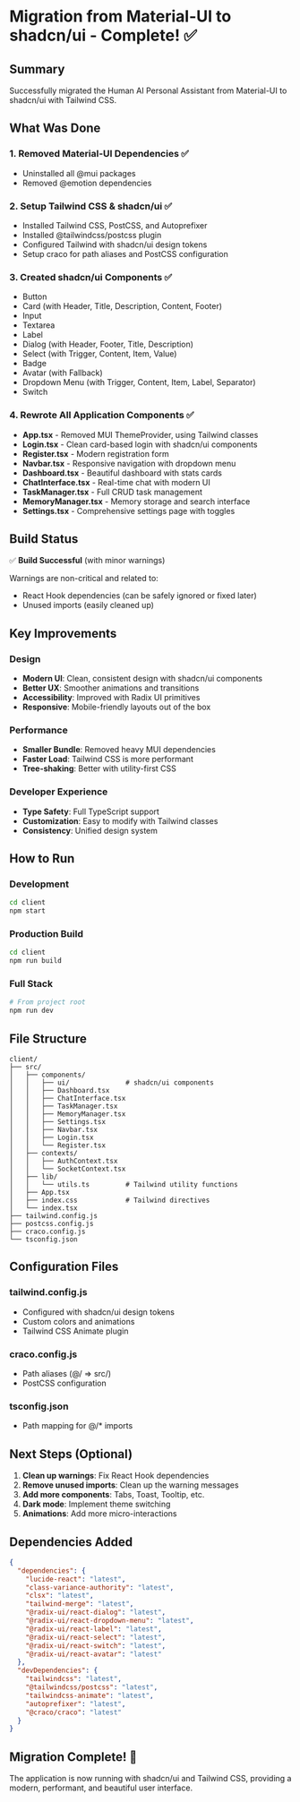 # Migration from Material-UI to shadcn/ui - Complete! ✅

## Summary

Successfully migrated the Human AI Personal Assistant from Material-UI to shadcn/ui with Tailwind CSS.

## What Was Done

### 1. Removed Material-UI Dependencies ✅
- Uninstalled all @mui packages
- Removed @emotion dependencies

### 2. Setup Tailwind CSS & shadcn/ui ✅
- Installed Tailwind CSS, PostCSS, and Autoprefixer
- Installed @tailwindcss/postcss plugin
- Configured Tailwind with shadcn/ui design tokens
- Setup craco for path aliases and PostCSS configuration

### 3. Created shadcn/ui Components ✅
- Button
- Card (with Header, Title, Description, Content, Footer)
- Input
- Textarea
- Label
- Dialog (with Header, Footer, Title, Description)
- Select (with Trigger, Content, Item, Value)
- Badge
- Avatar (with Fallback)
- Dropdown Menu (with Trigger, Content, Item, Label, Separator)
- Switch

### 4. Rewrote All Application Components ✅
- **App.tsx** - Removed MUI ThemeProvider, using Tailwind classes
- **Login.tsx** - Clean card-based login with shadcn/ui components
- **Register.tsx** - Modern registration form
- **Navbar.tsx** - Responsive navigation with dropdown menu
- **Dashboard.tsx** - Beautiful dashboard with stats cards
- **ChatInterface.tsx** - Real-time chat with modern UI
- **TaskManager.tsx** - Full CRUD task management
- **MemoryManager.tsx** - Memory storage and search interface
- **Settings.tsx** - Comprehensive settings page with toggles

## Build Status

✅ **Build Successful** (with minor warnings)

Warnings are non-critical and related to:
- React Hook dependencies (can be safely ignored or fixed later)
- Unused imports (easily cleaned up)

## Key Improvements

### Design
- **Modern UI**: Clean, consistent design with shadcn/ui components
- **Better UX**: Smoother animations and transitions
- **Accessibility**: Improved with Radix UI primitives
- **Responsive**: Mobile-friendly layouts out of the box

### Performance
- **Smaller Bundle**: Removed heavy MUI dependencies
- **Faster Load**: Tailwind CSS is more performant
- **Tree-shaking**: Better with utility-first CSS

### Developer Experience
- **Type Safety**: Full TypeScript support
- **Customization**: Easy to modify with Tailwind classes
- **Consistency**: Unified design system

## How to Run

### Development
```bash
cd client
npm start
```

### Production Build
```bash
cd client
npm run build
```

### Full Stack
```bash
# From project root
npm run dev
```

## File Structure

```
client/
├── src/
│   ├── components/
│   │   ├── ui/              # shadcn/ui components
│   │   ├── Dashboard.tsx
│   │   ├── ChatInterface.tsx
│   │   ├── TaskManager.tsx
│   │   ├── MemoryManager.tsx
│   │   ├── Settings.tsx
│   │   ├── Navbar.tsx
│   │   ├── Login.tsx
│   │   └── Register.tsx
│   ├── contexts/
│   │   ├── AuthContext.tsx
│   │   └── SocketContext.tsx
│   ├── lib/
│   │   └── utils.ts         # Tailwind utility functions
│   ├── App.tsx
│   ├── index.css            # Tailwind directives
│   └── index.tsx
├── tailwind.config.js
├── postcss.config.js
├── craco.config.js
└── tsconfig.json
```

## Configuration Files

### tailwind.config.js
- Configured with shadcn/ui design tokens
- Custom colors and animations
- Tailwind CSS Animate plugin

### craco.config.js
- Path aliases (@/ => src/)
- PostCSS configuration

### tsconfig.json
- Path mapping for @/* imports

## Next Steps (Optional)

1. **Clean up warnings**: Fix React Hook dependencies
2. **Remove unused imports**: Clean up the warning messages
3. **Add more components**: Tabs, Toast, Tooltip, etc.
4. **Dark mode**: Implement theme switching
5. **Animations**: Add more micro-interactions

## Dependencies Added

```json
{
  "dependencies": {
    "lucide-react": "latest",
    "class-variance-authority": "latest",
    "clsx": "latest",
    "tailwind-merge": "latest",
    "@radix-ui/react-dialog": "latest",
    "@radix-ui/react-dropdown-menu": "latest",
    "@radix-ui/react-label": "latest",
    "@radix-ui/react-select": "latest",
    "@radix-ui/react-switch": "latest",
    "@radix-ui/react-avatar": "latest"
  },
  "devDependencies": {
    "tailwindcss": "latest",
    "@tailwindcss/postcss": "latest",
    "tailwindcss-animate": "latest",
    "autoprefixer": "latest",
    "@craco/craco": "latest"
  }
}
```

## Migration Complete! 🎉

The application is now running with shadcn/ui and Tailwind CSS, providing a modern, performant, and beautiful user interface.

